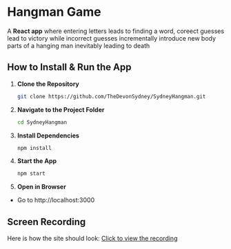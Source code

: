 # Hangman Game

A **React app** where entering letters leads to finding a word, coreect guesses lead to victory while incorrect guesses incrementally introduce new body parts of a hanging man inevitably leading to death 


##  **How to Install & Run the App**

1. **Clone the Repository**  
   ```sh
   git clone https://github.com/TheDevonSydney/SydneyHangman.git

2. **Navigate to the Project Folder**  
   ```sh
   cd SydneyHangman

3. **Install Dependencies**  
   ```sh
   npm install

4. **Start the App**  
   ```sh
   npm start

5. **Open in Browser**  
- Go to http://localhost:3000
  

## Screen Recording

Here is how the site should look:  [Click to view the recording](HangmanDisplay.mp4)

